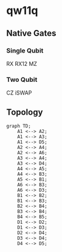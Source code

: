 # qw11q

## Native Gates
### Single Qubit
RX  RX12  MZ
### Two Qubit
CZ  iSWAP
## Topology

```mermaid
graph TD;
    A1 <--> A2;
    A1 <--> A3;
    A1 <--> D5;
    A2 <--> A4;
    A2 <--> A6;
    A3 <--> A4;
    A3 <--> D4;
    A4 <--> A5;
    A4 <--> B3;
    A5 <--> B1;
    A6 <--> B3;
    A6 <--> D3;
    B1 <--> B2;
    B1 <--> B3;
    B2 <--> B4;
    B3 <--> B4;
    B4 <--> B5;
    D1 <--> D2;
    D1 <--> D3;
    D2 <--> D4;
    D3 <--> D4;
    D4 <--> D5;
```
